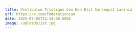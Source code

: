 ```yaml
---
title: Vestibulum Tristique Leo Non Elit Consequat Lacinia
url: https://x.com/federationsun
date: 2025-07-02T12:34:00.000Z
image: /uploads/1st.jpg
---
```

